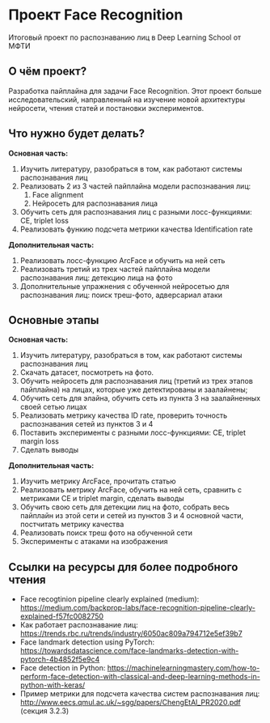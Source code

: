 # Проект Face Recognition
Итоговый проект по распознаванию лиц в Deep Learning School от МФТИ

## О чём проект?

Разработка пайплайна для задачи Face Recognition. Этот проект больше исследовательский, направленный на изучение новой архитектуры нейросети, чтения статей и постановки экспериментов.

## Что нужно будет делать?

**Основная часть:**
1. Изучить литературу, разобраться в том, как работают системы распознавания лиц 
2. Реализовать 2 из 3 частей пайплайна модели распознавания лиц: 
   1. Face alignment 
   2. Нейросеть для распознавания лица 
3. Обучить сеть для распознавания лиц с разными лосс-функциями: CE, triplet loss 
4. Реализовать функию подсчета метрики качества Identification rate 

**Дополнительная часть:** 
1. Реализовать лосс-функцию ArcFace и обучить на ней сеть 
2. Реализовать третий из трех частей пайплайна модели распознавания лиц: детекцию лица на фото 
3. Дополнительные упражнения с обученной нейросетью для распознавания лиц: поиск треш-фото, адверсариал атаки


## Основные этапы

**Основная часть:**
1. Изучить литературу, разобраться в том, как работают системы распознавания лиц
2. Скачать датасет, посмотреть на фото. 
3. Обучить нейросеть для распознавания лиц (третий из трех этапов пайплайна) на лицах, которые уже детектированы и заалайнены;
4. Обучить сеть для элайна, обучить сеть из пункта 3 на заалайненных своей сетью лицах
5. Реализовать метрику качества ID rate, проверить точность распознавания сетей из пунктов 3 и 4
6. Поставить эксперименты с разными лосс-функциями: CE, triplet margin loss
7. Сделать выводы

**Дополнительная часть:**
1. Изучить метрику ArcFace, прочитать статью
2. Реализовать метрику ArcFace, обучить на ней сеть, сравнить с метриками CE и triplet margin, сделать выводы
3. Обучить свою сеть для детекции лиц на фото, собрать весь пайплайн из этой сети и сетей из пунктов 3 и 4 основной части, постчитать метрику качества
4. Реализовать поиск треш фото на обученной сети
5. Эксперименты с атаками на изображения

## Ссылки на ресурсы для более подробного чтения

* Face recogtinion pipeline clearly explained (medium): https://medium.com/backprop-labs/face-recognition-pipeline-clearly-explained-f57fc0082750
* Как работает распознавание лиц: https://trends.rbc.ru/trends/industry/6050ac809a794712e5ef39b7
* Face landmark detection using PyTorch: https://towardsdatascience.com/face-landmarks-detection-with-pytorch-4b4852f5e9c4
* Face detection in Python: https://machinelearningmastery.com/how-to-perform-face-detection-with-classical-and-deep-learning-methods-in-python-with-keras/
* Пример метрики для подсчета качества систем распознавания лиц: http://www.eecs.qmul.ac.uk/~sgg/papers/ChengEtAl_PR2020.pdf (секция 3.2.3)
